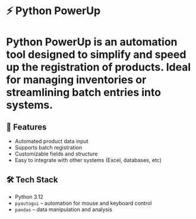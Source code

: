 # ⚡ Python PowerUp

**Python PowerUp** is an automation tool designed to simplify and speed up the registration of products. Ideal for managing inventories or streamlining batch entries into systems.
=======

## 🚀 Features

- Automated product data input
- Supports batch registration
- Customizable fields and structure
- Easy to integrate with other systems (Excel, databases, etc)

## 🛠️ Tech Stack

- Python 3.12
- `pyautogui` – automation for mouse and keyboard control
- `pandas` – data manipulation and analysis
